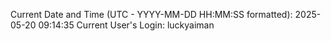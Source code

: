 Current Date and Time (UTC - YYYY-MM-DD HH:MM:SS formatted): 2025-05-20 09:14:35
Current User's Login: luckyaiman
